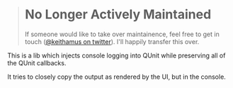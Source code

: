 > # No Longer Actively Maintained
> If someone would like to take over maintainence, feel free to get in touch ([@keithamus on twitter](https://twitter.com/keithamus)). I'll happily transfer this over.

This is a lib which injects console logging into QUnit while preserving all of the QUnit callbacks.

It tries to closely copy the output as rendered by the UI, but in the console.

